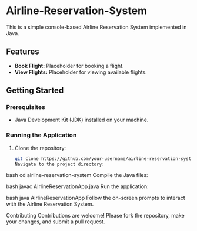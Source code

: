 # Airline-Reservation-System

This is a simple console-based Airline Reservation System implemented in Java.

## Features

- **Book Flight:** Placeholder for booking a flight.
- **View Flights:** Placeholder for viewing available flights.

## Getting Started

### Prerequisites

- Java Development Kit (JDK) installed on your machine.

### Running the Application

1. Clone the repository:

   ```bash
   git clone https://github.com/your-username/airline-reservation-system.git
   Navigate to the project directory:

bash
cd airline-reservation-system
Compile the Java files:

bash
javac AirlineReservationApp.java
Run the application:

bash
java AirlineReservationApp
Follow the on-screen prompts to interact with the Airline Reservation System.

Contributing
Contributions are welcome! Please fork the repository, make your changes, and submit a pull request.


